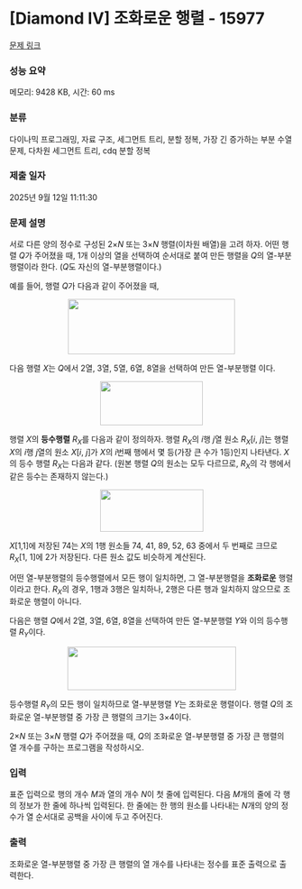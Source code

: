 # [Diamond IV] 조화로운 행렬 - 15977 

[문제 링크](https://www.acmicpc.net/problem/15977) 

### 성능 요약

메모리: 9428 KB, 시간: 60 ms

### 분류

다이나믹 프로그래밍, 자료 구조, 세그먼트 트리, 분할 정복, 가장 긴 증가하는 부분 수열 문제, 다차원 세그먼트 트리, cdq 분할 정복

### 제출 일자

2025년 9월 12일 11:11:30

### 문제 설명

<p>서로 다른 양의 정수로 구성된 2×<em>N</em> 또는 3×<em>N</em> 행렬(이차원 배열)을 고려 하자. 어떤 행렬 <em>Q</em>가 주어졌을 때, 1개 이상의 열을 선택하여 순서대로 붙여 만든 행렬을 <em>Q</em>의 열-부분행렬이라 한다. (<em>Q</em>도 자신의 열-부분행렬이다.)</p>

<p>예를 들어, 행렬 <em>Q</em>가 다음과 같이 주어졌을 때,</p>

<p style="text-align: center;"><img alt="" src="https://upload.acmicpc.net/e9d26371-63c3-4ebf-bd18-f3d76de06948/-/preview/" style="width: 296px; height: 98px;"></p>

<p>다음 행렬 <em>X</em>는 <em>Q</em>에서 2열, 3열, 5열, 6열, 8열을 선택하여 만든 열-부분행렬 이다.</p>

<p style="text-align: center;"><img alt="" src="https://upload.acmicpc.net/fd94564e-52d0-4dc4-b614-4206c7031f39/-/preview/" style="width: 182px; height: 78px;"></p>

<p>행렬 <em>X</em>의 <strong>등수행렬</strong> <em>R<sub>X</sub></em>를 다음과 같이 정의하자. 행렬 <em>R<sub>X</sub></em>의 <em>i</em>행 <em>j</em>열 원소 <em>R<sub>X</sub></em>[<em>i</em>, <em>j</em>]는 행렬 <em>X</em>의 <em>i</em>행 <em>j</em>열의 원소 <em>X</em>[<em>i</em>, <em>j</em>]가 <em>X</em>의 <em>i</em>번째 행에서 몇 등(가장 큰 수가 1등)인지 나타낸다. <em>X</em>의 등수 행렬 <em>R<sub>X</sub></em>는 다음과 같다. (원본 행렬 <em>Q</em>의 원소는 모두 다르므로, <em>R<sub>X</sub></em>의 각 행에서 같은 등수는 존재하지 않는다.)</p>

<p style="text-align: center;"><img alt="" src="https://upload.acmicpc.net/6d780baa-9c74-403d-98aa-57e7fd901e89/-/preview/" style="width: 183px; height: 75px;"></p>

<p><em>X</em>[1,1]에 저장된 74는 <em>X</em>의 1행 원소들 74, 41, 89, 52, 63 중에서 두 번째로 크므로 <em>R<sub>X</sub></em>[1, 1]에 2가 저장된다. 다른 원소 값도 비슷하게 계산된다.</p>

<p>어떤 열-부분행렬의 등수행렬에서 모든 행이 일치하면, 그 열-부분행렬을 <strong>조화로운</strong> 행렬이라고 한다. <em>R<sub>X</sub></em>의 경우, 1행과 3행은 일치하나, 2행은 다른 행과 일치하지 않으므로 조화로운 행렬이 아니다.</p>

<p>다음은 행렬 <em>Q</em>에서 2열, 3열, 6열, 8열을 선택하여 만든 열-부분행렬 <em>Y</em>와 이의 등수행렬 <em>R<sub>Y</sub></em>이다.</p>

<p style="text-align: center;"><img alt="" src="https://upload.acmicpc.net/70b6236b-deb5-4c11-bc82-8ca402ac4e6b/-/preview/" style="width: 299px; height: 77px;"></p>

<p>등수행렬 <em>R<sub>Y</sub></em>의 모든 행이 일치하므로 열-부분행렬 <em>Y</em>는 조화로운 행렬이다. 행렬 <em>Q</em>의 조화로운 열-부분행렬 중 가장 큰 행렬의 크기는 3×4이다.</p>

<p>2×<em>N</em> 또는 3×<em>N</em> 행렬 <em>Q</em>가 주어졌을 때, <em>Q</em>의 조화로운 열-부분행렬 중 가장 큰 행렬의 열 개수를 구하는 프로그램을 작성하시오.</p>

### 입력 

 <p>표준 입력으로 행의 개수 <em>M</em>과 열의 개수 <em>N</em>이 첫 줄에 입력된다. 다음 <em>M</em>개의 줄에 각 행의 정보가 한 줄에 하나씩 입력된다. 한 줄에는 한 행의 원소를 나타내는 <em>N</em>개의 양의 정수가 열 순서대로 공백을 사이에 두고 주어진다.</p>

### 출력 

 <p>조화로운 열-부분행렬 중 가장 큰 행렬의 열 개수를 나타내는 정수를 표준 출력으로 출력한다.</p>


